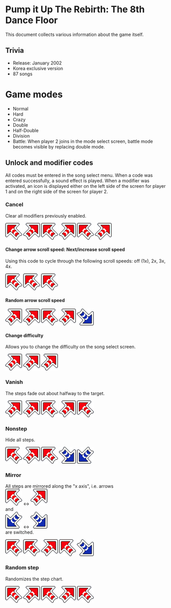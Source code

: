 # Pump it Up The Rebirth: The 8th Dance Floor
This document collects various information about the game itself.

## Trivia
* Release: January 2002
* Korea exclusive version
* 87 songs

# Game modes
* Normal
* Hard
* Crazy
* Double
* Half-Double
* Division
* Battle: When player 2 joins in the mode select screen, battle mode becomes visible by replacing double mode.

## Unlock and modifier codes
All codes must be entered in the song select menu. When a code was entered successfully, a sound effect is played. When
a modifier was activated, an icon is displayed either on the left side of the screen for player 1 and on the right side
of the screen for player 2.

### Cancel
Clear all modifiers previously enabled.

![](image/arrow/ul.png)
![](image/arrow/ur.png)
![](image/arrow/ul.png)
![](image/arrow/ur.png)
![](image/arrow/ul.png)
![](image/arrow/ur.png)

#### Change arrow scroll speed: Next/increase scroll speed
Using this code to cycle through the following scroll speeds: off (1x), 2x, 3x, 4x.

![](image/arrow/ul.png)
![](image/arrow/ul.png)
![](image/arrow/ul.png)

#### Random arrow scroll speed
![](image/arrow/ur.png)
![](image/arrow/ur.png)
![](image/arrow/ul.png)
![](image/arrow/ur.png)
![](image/arrow/dr.png)

#### Change difficulty
Allows you to change the difficulty on the song select screen.

![](image/arrow/ur.png)
![](image/arrow/ur.png)
![](image/arrow/ur.png)

### Vanish
The steps fade out about halfway to the target.

![](image/arrow/ur.png)
![](image/arrow/ur.png)
![](image/arrow/ul.png)
![](image/arrow/ur.png)
![](image/arrow/ul.png)

### Nonstep
Hide all steps.

![](image/arrow/ul.png)
![](image/arrow/ur.png)
![](image/arrow/ul.png)
![](image/arrow/dr.png)
![](image/arrow/dl.png)

### Mirror
All steps are mirrored along the "x axis", i.e. arrows <br>
![](image/arrow/ul.png) <-> ![](image/arrow/ur.png)
<br>and<br>
![](image/arrow/dl.png) <-> ![](image/arrow/dr.png)
<br> are switched.

![](image/arrow/ul.png)
![](image/arrow/ul.png)
![](image/arrow/ur.png)
![](image/arrow/ul.png)
![](image/arrow/dr.png)

### Random step
Randomizes the step chart.

![](image/arrow/ul.png)
![](image/arrow/ur.png)
![](image/arrow/ul.png)
![](image/arrow/ur.png)
![](image/arrow/ul.png)
